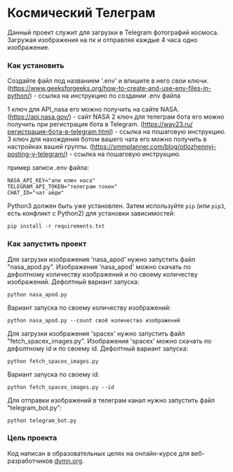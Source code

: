# Космический Телеграм

Данный проект служит для загрузки в Telegram фотографий космоса. Загружая изображения на пк и отправляя каждые 4 часа одно изображение.

### Как установить

Создайте файл под названием '.env' и впишите в него свои ключи. (https://www.geeksforgeeks.org/how-to-create-and-use-env-files-in-python/) - ссылка на инструкцию по создании .env файла

1 ключ для API_nasa его можно получить на сайте NASA. (https://api.nasa.gov/) - сайт NASA
2 ключ для телеграм бота его можно получить при регистрация бота в Telegram. (https://way23.ru/регистрация-бота-в-telegram.html) - ссылка на пошаговую инструкцию.
3 ключ для нахождения ботом вашего чата его можно получить в настройках вашей группы. (https://smmplanner.com/blog/otlozhennyj-posting-v-telegram/) - ссылка на пошаговую инструкцию.

пример записи .env файла:
```
NASA_API_KEY="апи ключ наса"
TELEGRAM_API_TOKEN="телеграм токен" 
CHAT_ID="чат айди"
```

Python3 должен быть уже установлен. 
Затем используйте `pip` (или `pip3`, есть конфликт с Python2) для установки зависимостей:
```
pip install -r requirements.txt
```

### Как запустить проект

Для загрузки изображения 'nasa_apod' нужно запустить файл "nasa_apod.py". Изображения 'nasa_apod' можно скачать по дефолтному количеству изображений и по своему количеству изображений. Дефолтный вариант запуска:
```
python nasa_apod.py
```
Вариант запуска по своему количеству изображений:
```
python nasa_apod.py --count своё количество изображений
```
Для загрузки изображения 'spacex' нужно запустить файл "fetch_spacex_images.py". Изображения 'spacex' можно скачать по дефолтному id и по своему id. Дефолтный вариант запуска:
```
python fetch_spacex_images.py
```
Вариант запуска по своему id:
```
python fetch_spacex_images.py --id
```
Для отправки изображений в телеграм канал нужно запустить файл "telegram_bot.py":
```
python telegram_bot.py
```

### Цель проекта

Код написан в образовательных целях на онлайн-курсе для веб-разработчиков [dvmn.org](https://dvmn.org/).